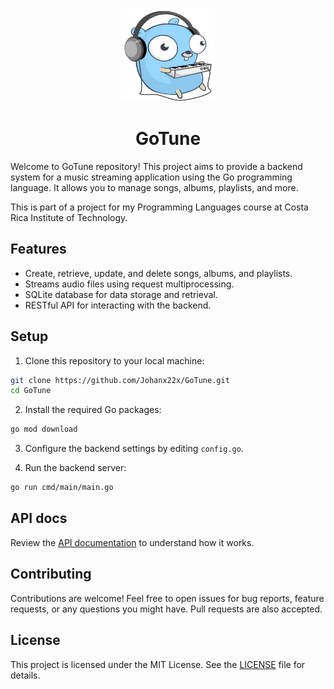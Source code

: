 <p align="center">
  <img src="docs/logo.svg" alt="Logo" width="150" height="150">
</p>

<h1 align="center">
    GoTune
</h1>

Welcome to GoTune repository! This project aims to provide a backend system for a
music streaming application using the Go programming language. It allows you to
manage songs, albums, playlists, and more.

This is part of a project for my Programming Languages course at Costa Rica 
Institute of Technology.

## Features

- Create, retrieve, update, and delete songs, albums, and playlists.
- Streams audio files using request multiprocessing.
- SQLite database for data storage and retrieval.
- RESTful API for interacting with the backend.

## Setup

1. Clone this repository to your local machine:

```bash
git clone https://github.com/Johanx22x/GoTune.git
cd GoTune
```

2. Install the required Go packages:

```bash 
go mod download
```

3. Configure the backend settings by editing `config.go`.

4. Run the backend server:

```bash 
go run cmd/main/main.go
```

## API docs

Review the [API documentation](docs/API.md) to understand how it works.


## Contributing

Contributions are welcome! Feel free to open issues for bug reports, feature
requests, or any questions you might have. Pull requests are also accepted.

## License

This project is licensed under the MIT License. See the [LICENSE](LICENSE) file
for details.

